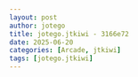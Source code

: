 ```yaml
---
layout: post
author: jotego
title: jotego.jtkiwi - 3166e72
date: 2025-06-20
categories: [Arcade, jtkiwi]
tags: [jotego.jtkiwi]
---
```


